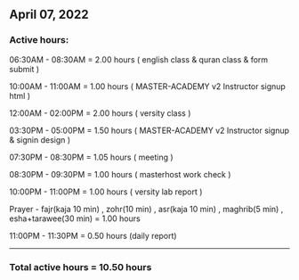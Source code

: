 ## April 07, 2022
### Active hours:

06:30AM - 08:30AM     = 2.00 hours ( english class & quran class & form submit )

10:00AM - 11:00AM     = 1.00 hours ( MASTER-ACADEMY v2 Instructor signup html )

12:00AM - 02:00PM     = 2.00 hours ( versity class )

03:30PM - 05:00PM     = 1.50 hours ( MASTER-ACADEMY v2 Instructor signup & signin design )

07:30PM - 08:30PM     = 1.05 hours ( meeting )

08:30PM - 09:30PM     = 1.00 hours ( masterhost work check )

10:00PM - 11:00PM     = 1.00 hours ( versity lab report )

Prayer - fajr(kaja 10 min) , zohr(10 min) , asr(kaja 10 min) , maghrib(5 min) , esha+tarawee(30 min) = 1.00 hours

11:00PM - 11:30PM     = 0.50 hours (daily report)

----------------------------------------------------

### Total active hours = 10.50 hours